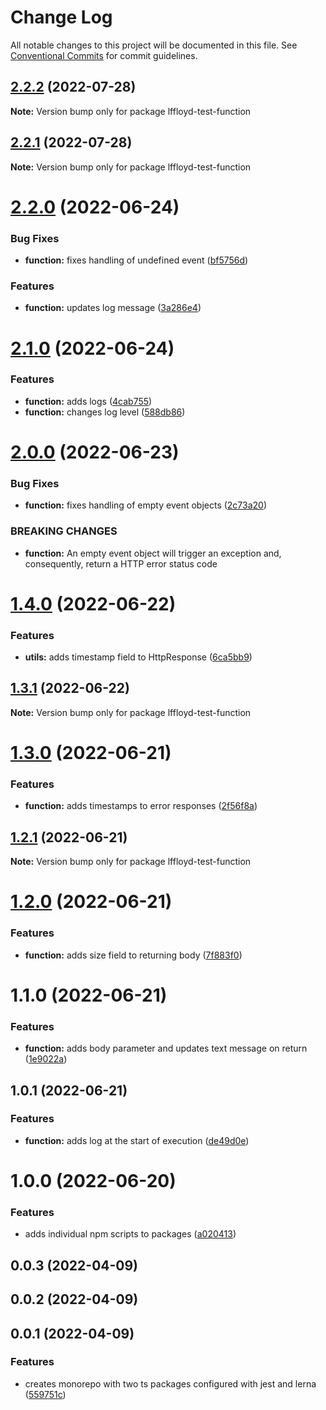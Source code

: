 # Change Log

All notable changes to this project will be documented in this file.
See [Conventional Commits](https://conventionalcommits.org) for commit guidelines.

## [2.2.2](https://github.com/lffloyd/lerna-test/compare/lffloyd-test-function@2.2.1...lffloyd-test-function@2.2.2) (2022-07-28)

**Note:** Version bump only for package lffloyd-test-function





## [2.2.1](https://github.com/lffloyd/lerna-test/compare/lffloyd-test-function@2.2.0...lffloyd-test-function@2.2.1) (2022-07-28)

**Note:** Version bump only for package lffloyd-test-function





# [2.2.0](https://github.com/lffloyd/lerna-test/compare/lffloyd-test-function@2.1.0...lffloyd-test-function@2.2.0) (2022-06-24)


### Bug Fixes

* **function:** fixes handling of undefined event ([bf5756d](https://github.com/lffloyd/lerna-test/commit/bf5756d72506f064f22ec77550a6e439e11564f3))


### Features

* **function:** updates log message ([3a286e4](https://github.com/lffloyd/lerna-test/commit/3a286e440b06a4025069ee1172762115f66eb3da))





# [2.1.0](https://github.com/lffloyd/lerna-test/compare/lffloyd-test-function@2.0.0...lffloyd-test-function@2.1.0) (2022-06-24)


### Features

* **function:** adds logs ([4cab755](https://github.com/lffloyd/lerna-test/commit/4cab755f26bb7609d53d93777bf07ae1b44dc463))
* **function:** changes log level ([588db86](https://github.com/lffloyd/lerna-test/commit/588db861f7aa9fd8c6521b16873cfa252df50808))





# [2.0.0](https://github.com/lffloyd/lerna-test/compare/lffloyd-test-function@1.4.0...lffloyd-test-function@2.0.0) (2022-06-23)


### Bug Fixes

* **function:** fixes handling of empty event objects ([2c73a20](https://github.com/lffloyd/lerna-test/commit/2c73a2027ac90597446d17a7cd1cab6d56e27df3))


### BREAKING CHANGES

* **function:** An empty event object will trigger an exception and, consequently, return a HTTP
error status code





# [1.4.0](https://github.com/lffloyd/lerna-test/compare/lffloyd-test-function@1.3.1...lffloyd-test-function@1.4.0) (2022-06-22)


### Features

* **utils:** adds timestamp field to HttpResponse ([6ca5bb9](https://github.com/lffloyd/lerna-test/commit/6ca5bb93f37948e7aae1aa162755b822d85f230a))





## [1.3.1](https://github.com/lffloyd/lerna-test/compare/lffloyd-test-function@1.3.0...lffloyd-test-function@1.3.1) (2022-06-22)

**Note:** Version bump only for package lffloyd-test-function





# [1.3.0](https://github.com/lffloyd/lerna-test/compare/lffloyd-test-function@1.2.1...lffloyd-test-function@1.3.0) (2022-06-21)


### Features

* **function:** adds timestamps to error responses ([2f56f8a](https://github.com/lffloyd/lerna-test/commit/2f56f8adbd006564c695ab9db10a26875576472d))





## [1.2.1](https://github.com/lffloyd/lerna-test/compare/lffloyd-test-function@1.2.0...lffloyd-test-function@1.2.1) (2022-06-21)

**Note:** Version bump only for package lffloyd-test-function





# [1.2.0](https://github.com/lffloyd/lerna-test/compare/lffloyd-test-function@1.1.0...lffloyd-test-function@1.2.0) (2022-06-21)


### Features

* **function:** adds size field to returning body ([7f883f0](https://github.com/lffloyd/lerna-test/commit/7f883f0e35d438e94eba2f7a697d803fecba7df9))





# 1.1.0 (2022-06-21)


### Features

* **function:** adds body parameter and updates text message on return ([1e9022a](https://github.com/lffloyd/lerna-test/commit/1e9022a32a6a09ef68cd5531ae4b879761acacce))



## 1.0.1 (2022-06-21)


### Features

* **function:** adds log at the start of execution ([de49d0e](https://github.com/lffloyd/lerna-test/commit/de49d0ee6a1aa9d1d0a1c6a69367f58e7f4e2b88))



# 1.0.0 (2022-06-20)


### Features

* adds individual npm scripts to packages ([a020413](https://github.com/lffloyd/lerna-test/commit/a020413d43a5a8f4e669e7dec703c9cbdbbbb9b3))



## 0.0.3 (2022-04-09)



## 0.0.2 (2022-04-09)



## 0.0.1 (2022-04-09)


### Features

* creates monorepo with two ts packages configured with jest and lerna ([559751c](https://github.com/lffloyd/lerna-test/commit/559751cdae6d9ddadc8400e0248551bc4e988065))
